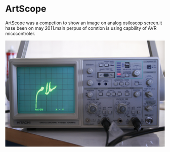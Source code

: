 # ArtScope


ArtScope was a competion to show an image on analog osiloscop screen.it hase been on may 2011.main perpus of comtion is using capbility of AVR micocontroler.



![Alt text](/picture/_MG_4239.jpg "salam!")
